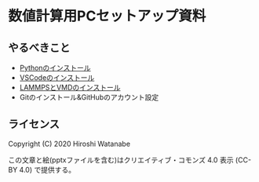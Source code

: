 # 数値計算用PCセットアップ資料

## やるべきこと

* [Pythonのインストール](python/README.md)
* [VSCodeのインストール](vscode/README.md)
* [LAMMPSとVMDのインストール](lammps/README.md)
* Gitのインストール&GitHubのアカウント設定

## ライセンス

Copyright (C) 2020 Hiroshi Watanabe

この文章と絵(pptxファイルを含む)はクリエイティブ・コモンズ 4.0 表示 (CC-BY 4.0) で提供する。
